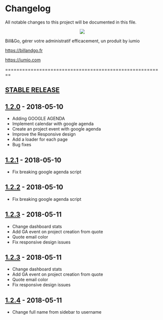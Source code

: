 # Changelog
All notable changes to this project will be documented in this file.

<p align="center"><a href="https://billandgo.fr" target="_blank">
    <img src="https://billandgo.fr/wp-content/uploads/2018/03/billgo-horizontal.png">
</a></p>

Bill&Go, gérer votre administratif efficacement, un produit by iumio


https://billandgo.fr

https://iumio.com

========================================================

## [STABLE RELEASE]


## [1.2.0] - 2018-05-10

- Adding GOOGLE AGENDA
- Implement calendar with google agenda
- Create an project event with google agenda
- Improve the Responsive design 
- Add a loader for each page
- Bug fixes

## [1.2.1] - 2018-05-10

- Fix breaking google agenda script


## [1.2.2] - 2018-05-10

- Fix breaking google agenda script


## [1.2.3] - 2018-05-11

-  Change dashboard stats
- Add GA event on project creation from quote
- Quote email color
- Fix responsive design issues

## [1.2.3] - 2018-05-11

-  Change dashboard stats
- Add GA event on project creation from quote
- Quote email color
- Fix responsive design issues

## [1.2.4] - 2018-05-11

-  Change full name from sidebar to username


[STABLE RELEASE]: https://github.com/iumio/billandgo
[1.2.0]: https://github.com/iumio/billandgo/releases/tag/v1.2.0
[1.2.1]: https://github.com/iumio/billandgo/releases/tag/v1.2.1
[1.2.2]: https://github.com/iumio/billandgo/releases/tag/v1.2.2
[1.2.3]: https://github.com/iumio/billandgo/releases/tag/v1.2.3
[1.2.4]: https://github.com/iumio/billandgo/releases/tag/v1.2.4


